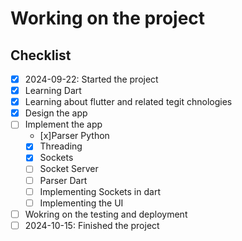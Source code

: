 # Working on the project

## Checklist

- [x] 2024-09-22: Started the project
- [x] Learning Dart
- [x] Learning about flutter and related tegit chnologies
- [x] Design the app
- [ ] Implement the app
  - [x]Parser Python
  - [x] Threading
  - [x] Sockets
  - [ ] Socket Server
  - [ ] Parser Dart
  - [ ] Implementing Sockets in dart
  - [ ] Implementing the UI
- [ ] Wokring on the testing and deployment
- [ ] 2024-10-15: Finished the project